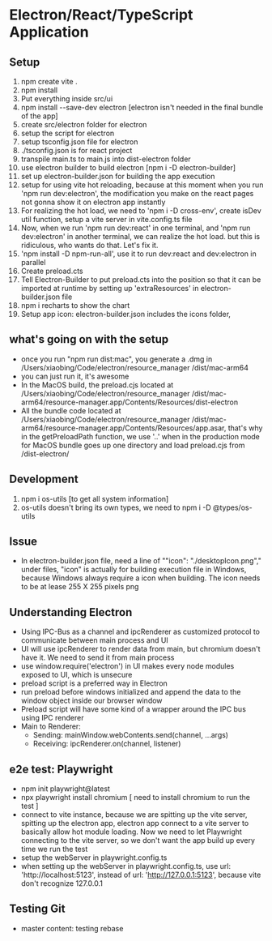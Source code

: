 # Electron/React/TypeScript Application

## Setup

1. npm create vite .
2. npm install
3. Put everything inside src/ui
4. npm install --save-dev electron [electron isn't needed in the final bundle of the app]
5. create src/electron folder for electron
6. setup the script for electron
7. setup tsconfig.json file for electron
8. ./tsconfig.json is for react project
9. transpile main.ts to main.js into dist-electron folder
10. use electron builder to build electron [npm i -D electron-builder]
11. set up electron-builder.json for building the app execution
12. setup for using vite hot reloading, because at this moment when you run 'npm run dev:electron', the modification you make on the react pages not gonna show it on electron app instantly
13. For realizing the hot load, we need to 'npm i -D cross-env', create isDev util function, setup a vite server in vite.config.ts file
14. Now, when we run 'npm run dev:react' in one terminal, and 'npm run dev:electron' in another terminal, we can realize the hot load. but this is ridiculous, who wants do that. Let's fix it.
15. 'npm install -D npm-run-all', use it to run dev:react and dev:electron in parallel
16. Create preload.cts
17. Tell Electron-Builder to put preload.cts into the position so that it can be imported at runtime by setting up 'extraResources' in electron-builder.json file
18. npm i recharts to show the chart
19. Setup app icon: electron-builder.json includes the icons folder,

## what's going on with the setup

- once you run "npm run dist:mac", you generate a .dmg in /Users/xiaobing/Code/electron/resource_manager /dist/mac-arm64
- you can just run it, it's awesome
- In the MacOS build, the preload.cjs located at /Users/xiaobing/Code/electron/resource_manager /dist/mac-arm64/resource-manager.app/Contents/Resources/dist-electron
- All the bundle code located at /Users/xiaobing/Code/electron/resource_manager /dist/mac-arm64/resource-manager.app/Contents/Resources/app.asar, that's why in the getPreloadPath function, we use '..' when in the production mode for MacOS bundle goes up one directory and load preload.cjs from /dist-electron/

## Development

1. npm i os-utils [to get all system information]
2. os-utils doesn't bring its own types, we need to npm i -D @types/os-utils

## Issue

- In electron-builder.json file, need a line of ""icon": "./desktopIcon.png"," under files, "icon" is actually for building execution file in Windows, because Windows always require a icon when building. The icon needs to be at lease 255 X 255 pixels png

## Understanding Electron

- Using IPC-Bus as a channel and ipcRenderer as customized protocol to communicate between main process and UI
- UI will use ipcRenderer to render data from main, but chromium doesn't have it. We need to send it from main process
- use window.require('electron') in UI makes every node modules exposed to UI, which is unsecure
- preload script is a preferred way in Electron
- run preload before windows initialized and append the data to the window object inside our browser window
- Preload script will have some kind of a wrapper around the IPC bus using IPC renderer
- Main to Renderer:
  - Sending: mainWindow.webContents.send(channel, ...args)
  - Receiving: ipcRenderer.on(channel, listener)

## e2e test: Playwright

- npm init playwright@latest
- npx playwright install chromium [ need to install chromium to run the test ]
- connect to vite instance, because we are spitting up the vite server, spitting up the electron app, electron app connect to a vite server to basically allow hot module loading. Now we need to let Playwright connecting to the vite server, so we don't want the app build up every time we run the test
- setup the webServer in playwright.config.ts
- when setting up the webServer in playwright.config.ts, use url: 'http://localhost:5123', instead of url: 'http://127.0.0.1:5123', because vite don't recognize 127.0.0.1

## Testing Git

- master content: testing rebase
